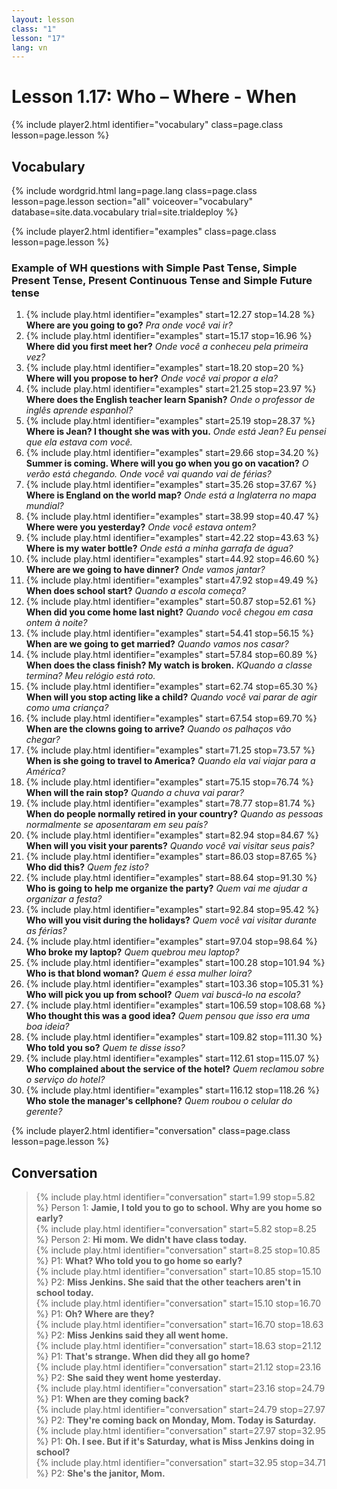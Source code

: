 ```yaml
---
layout: lesson
class: "1"
lesson: "17"
lang: vn
---
```



# Lesson 1.17: Who – Where - When


{% include player2.html identifier="vocabulary" class=page.class lesson=page.lesson %}
## Vocabulary 

{% include wordgrid.html lang=page.lang
		class=page.class 
		lesson=page.lesson 
		section="all"
		voiceover="vocabulary"
		database=site.data.vocabulary 
		trial=site.trialdeploy %}

{% include player2.html identifier="examples" class=page.class lesson=page.lesson %}

### Example of WH questions with Simple Past Tense, Simple Present Tense, Present Continuous Tense and Simple Future tense 
1. {% include play.html identifier="examples" start=12.27 stop=14.28 %} **Where are you going to go?** *Pra onde você vai ir?*
2. {% include play.html identifier="examples" start=15.17 stop=16.96 %} **Where did you first meet her?** *Onde você a conheceu pela primeira vez?*
3. {% include play.html identifier="examples" start=18.20 stop=20 %} **Where will you propose to her?** *Onde você vai propor a ela?*
4. {% include play.html identifier="examples" start=21.25 stop=23.97 %} **Where does the English teacher learn Spanish?** *Onde o professor de inglês aprende espanhol?*
5. {% include play.html identifier="examples" start=25.19 stop=28.37 %} **Where is Jean? I thought she was with you.** *Onde está Jean? Eu pensei que ela estava com você.*
6. {% include play.html identifier="examples" start=29.66 stop=34.20 %} **Summer is coming. Where will you go when you go on vacation?** *O verão está chegando. Onde você vai quando vai de férias?*
7. {% include play.html identifier="examples" start=35.26 stop=37.67 %} **Where is England on the world map?** *Onde está a Inglaterra no mapa mundial?*
8. {% include play.html identifier="examples" start=38.99 stop=40.47 %} **Where were you yesterday?** *Onde você estava ontem?*
9. {% include play.html identifier="examples" start=42.22 stop=43.63 %} **Where is my water bottle?** *Onde está a minha garrafa de água?*
10. {% include play.html identifier="examples" start=44.92 stop=46.60 %} **Where are we going to have dinner?** *Onde vamos jantar?*
11. {% include play.html identifier="examples" start=47.92 stop=49.49 %} **When does school start?** *Quando a escola começa?*
12. {% include play.html identifier="examples" start=50.87 stop=52.61 %} **When did you come home last night?** *Quando você chegou em casa ontem à noite?*
13. {% include play.html identifier="examples" start=54.41 stop=56.15 %} **When are we going to get married?** *Quando vamos nos casar?*
14. {% include play.html identifier="examples" start=57.84 stop=60.89 %} **When does the class finish? My watch is broken.** *KQuando a classe termina? Meu relógio está roto.*
15. {% include play.html identifier="examples" start=62.74 stop=65.30 %} **When will you stop acting like a child?** *Quando você vai parar de agir como uma criança?*
16. {% include play.html identifier="examples" start=67.54 stop=69.70 %} **When are the clowns going to arrive?** *Quando os palhaços vão chegar?*
17. {% include play.html identifier="examples" start=71.25 stop=73.57 %} **When is she going to travel to America?** *Quando ela vai viajar para a América?*
18. {% include play.html identifier="examples" start=75.15 stop=76.74 %} **When will the rain stop?** *Quando a chuva vai parar?*
19. {% include play.html identifier="examples" start=78.77 stop=81.74 %} **When do people normally retired in your country?** *Quando as pessoas normalmente se aposentaram em seu país?*
20. {% include play.html identifier="examples" start=82.94 stop=84.67 %} **When will you visit your parents?** *Quando você vai visitar seus pais?*
21. {% include play.html identifier="examples" start=86.03 stop=87.65 %} **Who did this?** *Quem fez isto?*
22. {% include play.html identifier="examples" start=88.64 stop=91.30 %} **Who is going to help me organize the party?** *Quem vai me ajudar a organizar a festa?*
23. {% include play.html identifier="examples" start=92.84 stop=95.42 %} **Who will you visit during the holidays?** *Quem você vai visitar durante as férias?*
24. {% include play.html identifier="examples" start=97.04 stop=98.64 %} **Who broke my laptop?** *Quem quebrou meu laptop?*
25. {% include play.html identifier="examples" start=100.28 stop=101.94 %} **Who is that blond woman?** *Quem é essa mulher loira?*
26. {% include play.html identifier="examples" start=103.36 stop=105.31 %} **Who will pick you up from school?** *Quem vai buscá-lo na escola?*
27. {% include play.html identifier="examples" start=106.59 stop=108.68 %} **Who thought this was a good idea?** *Quem pensou que isso era uma boa ideia?*
28. {% include play.html identifier="examples" start=109.82 stop=111.30 %} **Who told you so?** *Quem te disse isso?*
29. {% include play.html identifier="examples" start=112.61 stop=115.07 %} **Who complained about the service of the hotel?** *Quem reclamou sobre o serviço do hotel?*
30. {% include play.html identifier="examples" start=116.12 stop=118.26 %} **Who stole the manager's cellphone?** *Quem roubou o celular do gerente?*

{% include player2.html identifier="conversation" class=page.class lesson=page.lesson %}
## Conversation

> {% include play.html identifier="conversation" start=1.99 stop=5.82 %} Person 1: **Jamie, I told you to go to school. Why are you home so early?**  
> {% include play.html identifier="conversation" start=5.82 stop=8.25 %} Person 2: **Hi mom. We didn't have class today.**  
> {% include play.html identifier="conversation" start=8.25 stop=10.85 %} P1: **What? Who told you to go home so early?**  
> {% include play.html identifier="conversation" start=10.85 stop=15.10 %} P2: **Miss Jenkins. She said that the other teachers aren't in school today.**  
> {% include play.html identifier="conversation" start=15.10 stop=16.70 %} P1: **Oh? Where are they?**  
> {% include play.html identifier="conversation" start=16.70 stop=18.63 %} P2: **Miss Jenkins said they all went home.**  
> {% include play.html identifier="conversation" start=18.63 stop=21.12 %} P1: **That's strange. When did they all go home?**  
> {% include play.html identifier="conversation" start=21.12 stop=23.16 %} P2: **She said they went home yesterday.**  
> {% include play.html identifier="conversation" start=23.16 stop=24.79 %} P1: **When are they coming back?**  
> {% include play.html identifier="conversation" start=24.79 stop=27.97 %} P2: **They're coming back on Monday, Mom. Today is Saturday.**  
> {% include play.html identifier="conversation" start=27.97 stop=32.95 %} P1: **Oh. I see. But if it's Saturday, what is Miss Jenkins doing in school?**  
> {% include play.html identifier="conversation" start=32.95 stop=34.71 %} P2: **She's the janitor, Mom.**  